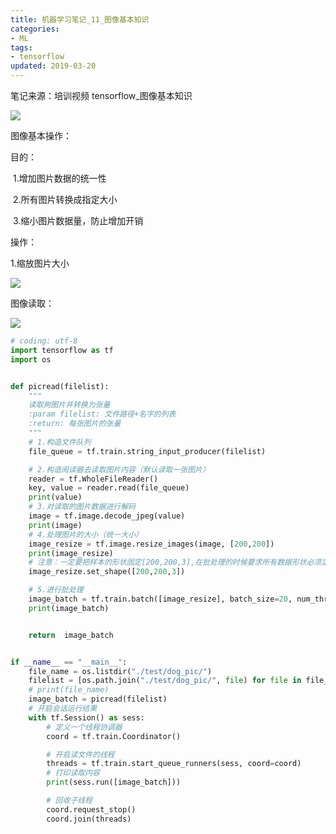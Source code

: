 ```yaml
---
title: 机器学习笔记_11_图像基本知识
categories:
- ML
tags:
- tensorflow
updated: 2019-03-20
---
```




 

笔记来源：培训视频       tensorflow_图像基本知识



<img src="{{ site.url }}/assets//blog_images/ML/图像基本知识分析_01.png" />

图像基本操作：

目的：

​	1.增加图片数据的统一性

​	2.所有图片转换成指定大小

​	3.缩小图片数据量，防止增加开销

操作：

1.缩放图片大小

<img src="{{ site.url }}/assets//blog_images/ML/图像基本知识分析_02.png" />

图像读取：

<img src="{{ site.url }}/assets//blog_images/ML/图像基本知识分析_03.png" />

```python
# coding: utf-8
import tensorflow as tf
import os


def picread(filelist):
    """
    读取狗图片并转换为张量
    :param filelist: 文件路径+名字的列表
    :return: 每张图片的张量
    """
    # 1.构造文件队列
    file_queue = tf.train.string_input_producer(filelist)

    # 2.构造阅读器去读取图片内容（默认读取一张图片）
    reader = tf.WholeFileReader()
    key, value = reader.read(file_queue)
    print(value)
    # 3.对读取的图片数据进行解码
    image = tf.image.decode_jpeg(value)
    print(image)
    # 4.处理图片的大小（统一大小）
    image_resize = tf.image.resize_images(image, [200,200])
    print(image_resize)
    # 注意：一定要把样本的形状固定[200,200,3],在批处理的时候要求所有数据形状必须定义
    image_resize.set_shape([200,200,3])

    # 5.进行批处理
    image_batch = tf.train.batch([image_resize], batch_size=20, num_threads=1, capacity=20)
    print(image_batch)


    return  image_batch


if __name__ == "__main__":
    file_name = os.listdir("./test/dog_pic/")
    filelist = [os.path.join("./test/dog_pic/", file) for file in file_name]
    # print(file_name)
    image_batch = picread(filelist)
    # 开启会话运行结果
    with tf.Session() as sess:
        # 定义一个线程协调器
        coord = tf.train.Coordinator()

        # 开启读文件的线程
        threads = tf.train.start_queue_runners(sess, coord=coord)
        # 打印读取内容
        print(sess.run([image_batch]))

        # 回收子线程
        coord.request_stop()
        coord.join(threads)

```
